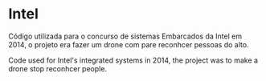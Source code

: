 Intel
=====
Código utilizada para o concurso de sistemas Embarcados da Intel em 2014, o projeto era fazer um drone com pare reconhcer pessoas do alto.

Code used for Intel's integrated systems in 2014, the project was to make a drone stop reconhcer people.
